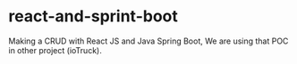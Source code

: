 # react-and-sprint-boot
Making a CRUD with React JS and Java Spring Boot, We are using that POC in other project (ioTruck). 
